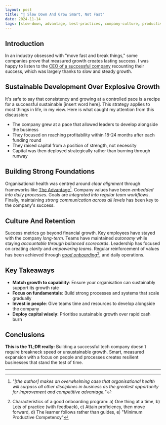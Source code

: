 ```yaml
---
layout: post
title: "🐢 Slow Down And Grow Smart, Not Fast"
date: 2024-11-14
tags: [slow-down, advantage, best-practices, company-culture, productivity, decision-making, business-value, real-value]
---
```

<!--more-->

## Introduction
In an industry obsessed with "move fast and break things," some companies prove that measured growth creates lasting success. I was happy to listen to the [CEO of a successful company](https://saasscalingsecrets.buzzsprout.com/2172375/episodes/15926541-why-slower-growth-could-be-your-fast-track-to-success-with-roan-lavery-ceo-of-freeagent) recounting their success, which was largely thanks to slow and steady growth. 

## Sustainable Development Over Explosive Growth 
It's safe to say that consistency and growing at a controlled pace is a recipe for a successful sustainable [insert word here]. This strategy applies to most things in life, in my view. Here is what caught my attention from this discussion:  
- The company grew at a pace that allowed leaders to develop alongside the business 
- They focused on reaching profitability within 18-24 months after each funding round 
- They raised capital from a position of strength, not necessity 
- Capital was then deployed strategically rather than burning through runway 

## Building Strong Foundations
Organisational health was centred around _clear alignment_ through frameworks like [The Advantage](https://www.tablegroup.com/product/the-advantage/)[^1]. Company values have been _embedded into daily processes_. Goals are _integrated into regular team workflows_. Finally, maintaining _strong communication across all levels_ has been key to the company's success. 

## Culture And Retention
Success metrics go beyond financial growth. Key employees have stayed with the company _long-term_. Teams have maintained _autonomy_ while staying _accountable through balanced scorecards_. Leadership has focused on creating _clarity_ and _empowering teams_. Regular reinforcement of values has been achieved through _[good onboarding](https://youtube.com/watch?v=Og7NzaVpceE)_[^2], and daily operations.

## Key Takeaways
- **Match growth to capability**: Ensure your organisation can sustainably support its growth rate
- **Focus on fundamentals**: Build strong processes and systems that scale gradually
- **Invest in people**: Give teams time and resources to develop alongside the company
- **Deploy capital wisely**: Prioritise sustainable growth over rapid cash burn

## Conclusions 
**This is the TL;DR really:** Building a successful tech company doesn't require breakneck speed or unsustainable growth. Smart, measured expansion with a focus on people and processes creates resilient businesses that stand the test of time.

---
[^1]: "_[the author] makes an overwhelming case that organisational health will surpass all other disciplines in business as the greatest opportunity for improvement and competitive advantage._"
[^2]: Characteristics of a good onboarding program: a) One thing at a time, b) Lots of practice (with feedback), c) Attain proficiency, then move forward, d) The learner follows rather than guides, e) "Minimum Productive Competency" 
